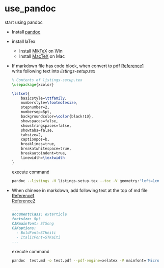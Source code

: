 # use_pandoc
start using pandoc

- Install [pandoc](https://www.pandoc.org/installing.html)
- install laTex
  - Install [MikTeX](https://miktex.org/download) on Win
  - Install [MacTeX](http://tug.org/mactex/) on Mac

- If markdown file has code block, when convert to pdf
    [Reference1](https://tex.stackexchange.com/questions/323329/pandoc-code-blocks-in-markdown-with-very-long-lines-get-cut-off-when-outputting)  
  write following text into *listings-setup.tex*
  ```tex
  % Contents of listings-setup.tex
  \usepackage{xcolor}
  
  \lstset{
      basicstyle=\ttfamily,
      numberstyle=\footnotesize,
      stepnumber=2,
      numbersep=5pt,
      backgroundcolor=\color{black!10},
      showspaces=false,
      showstringspaces=false,
      showtabs=false,
      tabsize=2,
      captionpos=b,
      breaklines=true,
      breakatwhitespace=true,
      breakautoindent=true,
      linewidth=\textwidth
  }
  ```

  execute command
  ```bash
  pandoc --listings -H listings-setup.tex --toc -V geometry:"left=1cm, top=1cm, right=1cm, bottom=2cm" -V fontsize=12pt test.md -o test.pdf
  ```

- When chinese in markdown, add following text at the top of md file  
    [Reference1](https://pandoc.org/faqs.html)  
    [Reference2](https://github.com/jgm/pandoc/wiki/Pandoc-with-Chinese)
  ```md
  ---
  documentclass: extarticle
  fontsize: 8pt
  CJKmainfont: STSong
  CJKoptions:
    - BoldFont=STHeiti
    - ItalicFont=STKaiti
  ---
  ```
  execute command
  ```bash
  pandoc  test.md -o test.pdf --pdf-engine=xelatex -V mainfont='Microsoft YaHei UI' --listings -H listings-setup.tex --toc
  ```
  
